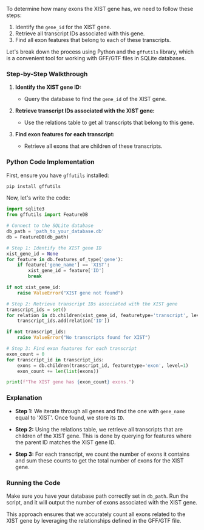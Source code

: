 To determine how many exons the XIST gene has, we need to follow these steps:

1. Identify the `gene_id` for the XIST gene.
2. Retrieve all transcript IDs associated with this gene.
3. Find all exon features that belong to each of these transcripts.

Let's break down the process using Python and the `gffutils` library, which is a convenient tool for working with GFF/GTF files in SQLite databases.

### Step-by-Step Walkthrough

1. **Identify the XIST gene ID:**
   - Query the database to find the `gene_id` of the XIST gene.
   
2. **Retrieve transcript IDs associated with the XIST gene:**
   - Use the relations table to get all transcripts that belong to this gene.

3. **Find exon features for each transcript:**
   - Retrieve all exons that are children of these transcripts.

### Python Code Implementation

First, ensure you have `gffutils` installed:
```sh
pip install gffutils
```

Now, let's write the code:

```python
import sqlite3
from gffutils import FeatureDB

# Connect to the SQLite database
db_path = 'path_to_your_database.db'
db = FeatureDB(db_path)

# Step 1: Identify the XIST gene ID
xist_gene_id = None
for feature in db.features_of_type('gene'):
    if feature['gene_name'] == 'XIST':
        xist_gene_id = feature['ID']
        break

if not xist_gene_id:
    raise ValueError("XIST gene not found")

# Step 2: Retrieve transcript IDs associated with the XIST gene
transcript_ids = set()
for relation in db.children(xist_gene_id, featuretype='transcript', level=0):
    transcript_ids.add(relation['ID'])

if not transcript_ids:
    raise ValueError("No transcripts found for XIST")

# Step 3: Find exon features for each transcript
exon_count = 0
for transcript_id in transcript_ids:
    exons = db.children(transcript_id, featuretype='exon', level=1)
    exon_count += len(list(exons))

print(f"The XIST gene has {exon_count} exons.")
```

### Explanation

- **Step 1:** We iterate through all genes and find the one with `gene_name` equal to 'XIST'. Once found, we store its `ID`.
  
- **Step 2:** Using the relations table, we retrieve all transcripts that are children of the XIST gene. This is done by querying for features where the parent ID matches the XIST gene ID.

- **Step 3:** For each transcript, we count the number of exons it contains and sum these counts to get the total number of exons for the XIST gene.

### Running the Code

Make sure you have your database path correctly set in `db_path`. Run the script, and it will output the number of exons associated with the XIST gene.

This approach ensures that we accurately count all exons related to the XIST gene by leveraging the relationships defined in the GFF/GTF file.